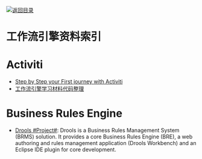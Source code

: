 [![返回目录](https://parg.co/UGo)](https://parg.co/b4z)

# 工作流引擎资料索引

# Activiti

* [Step by Step your First journey with Activiti](https://parg.co/Uc9)
* [工作流引擎学习材料代码整理](https://gitee.com/flyPiglet/ActivitiStudy/tree/master)

# Business Rules Engine

* [Drools #Project#](https://www.drools.org/): Drools is a Business Rules Management System (BRMS) solution. It provides a core Business Rules Engine (BRE), a web authoring and rules management application (Drools Workbench) and an Eclipse IDE plugin for core development.
